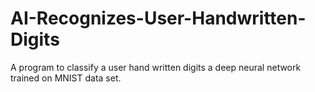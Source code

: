 # AI-Recognizes-User-Handwritten-Digits
A program to classify a user hand written digits a deep neural network trained on MNIST data set.
